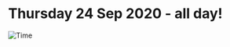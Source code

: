 # Thursday 24 Sep 2020 - all day!
![Time](https://github.com/rich-ctm/today/workflows/Time/badge.svg)
